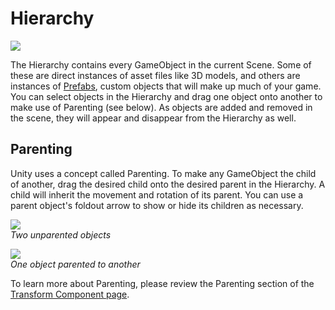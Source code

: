Hierarchy
=========



![](http://docwiki.hq.unity3d.com/uploads/Main/Editor-Hierarchy.png)  

The <span class=keyword>Hierarchy</span> contains every <span class=keyword>GameObject</span> in the current Scene. Some of these are direct instances of asset files like 3D models, and others are instances of [Prefabs](Prefabs.md), custom objects that will make up much of your game. You can select objects in the Hierarchy and drag one object onto another to make use of <span class=keyword>Parenting</span> (see below). As objects are added and removed in the scene, they will appear and disappear from the Hierarchy as well.

Parenting
---------


Unity uses a concept called <span class=keyword>Parenting</span>. To make any GameObject the child of another, drag the desired child onto the desired parent in the Hierarchy.  A child will inherit the movement and rotation of its parent. You can use a parent object's foldout arrow to show or hide its children as necessary.


![](http://docwiki.hq.unity3d.com/uploads/Main/Editor-PreParent.png)  
_Two unparented objects_


![](http://docwiki.hq.unity3d.com/uploads/Main/Editor-PostParent.png)  
_One object parented to another_

To learn more about Parenting, please review the Parenting section of the [Transform Component page](class-Transform#Parenting.md).

